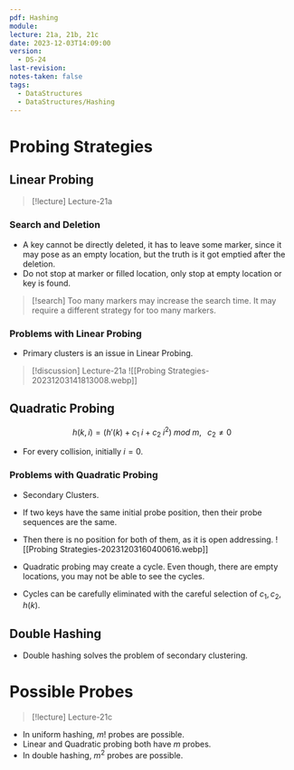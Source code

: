 ```yaml
---
pdf: Hashing
module: 
lecture: 21a, 21b, 21c
date: 2023-12-03T14:09:00
version:
  - DS-24
last-revision: 
notes-taken: false
tags:
  - DataStructures
  - DataStructures/Hashing
---
```

# Probing Strategies

## Linear Probing
> [!lecture] Lecture-21a

### Search and Deletion 
- A key cannot be directly deleted, it has to leave some marker, since it may pose as an empty location, but the truth is it got emptied after the deletion.
- Do not stop at marker or filled location, only stop at empty location or key is found.

> [!search] 
> Too many markers may increase the search time. It may require a different strategy for too many markers.
### Problems with Linear Probing
- Primary clusters is an issue in Linear Probing.

> [!discussion] Lecture-21a
> ![[Probing Strategies-20231203141813008.webp]]


## Quadratic Probing

$$
h(k, i) = (h'(k) + c_1\;i + c_2\;i^2) \; mod \;m,\;\;\; c_2 \not=0
$$

- For every collision, initially ${} i = 0 {}$.

### Problems with Quadratic Probing
- Secondary Clusters.
- If two keys have the same initial probe position, then their probe sequences are the same.
- Then there is no position for both of them, as it is open addressing.
![[Probing Strategies-20231203160400616.webp]]

- Quadratic probing may create a cycle. Even though, there are empty locations, you may not be able to see the cycles.
- Cycles can be carefully eliminated with the careful selection of ${} c_1, c_2, h(k) {}$.


## Double Hashing
- Double hashing solves the problem of secondary clustering.


# Possible Probes
> [!lecture] Lecture-21c

- In uniform hashing, ${} m! {}$ probes are possible.
- Linear and Quadratic probing both have $m$ probes.
- In double hashing, $m^2$ probes are possible.